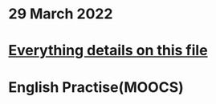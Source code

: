 # 29 March 2022
# [Everything details on this file](https://docs.google.com/document/d/1ogCDNhuD2bMH5oDFDovsWqw8sSBvJglVWcjaXzU0I6s/edit?usp=sharing)
# English Practise(MOOCS)
